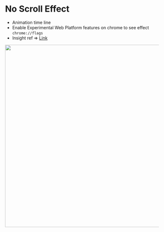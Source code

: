 # No Scroll Effect

- Animation time line
- Enable Experimental Web Platform features on chrome to see effect `chrome://flags`
- Insight ref => [Link](https://www.youtube.com/watch?v=EkEyA4RtfNE)

<img src="https://res.cloudinary.com/shaolinmkz/image/upload/v1615672949/Random-Icons/scroll-no-js.gif" alt="" width="600" />
